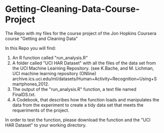# Getting-Cleaning-Data-Course-Project
The Repo with my files for the course project of the Jon Hopkins Coursera course "Getting and Cleaning Data"

In this Repo you will find:

1. An R function called "run_analysis.R"
2. A folder called "UCI HAR Dataset" with all the files of the data set from the UCI Machine Learning Repository. (see K.Bache, and M. Lichman, UCI machine learning repository (ONline) archive.ics.uci.edu/ml/datasets/Human+Activity+Recognition+Using+Smartphones,2012.
3. The output of the "run_analysis.R" function, a text file named FinalDS.txt.
4. A Codebook, that describes how the function loads and manipulates the data from the experiment to create a tidy data set  that meets the requeriments of the project.

In order to test the function, please download the function and the "UCI HAR Dataset" to your working directory.

